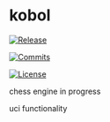 # kobol

[![Release][release-badge]][release-link]
  
[![Commits][commits-badge]][commits-link]

[![License][license-badge]][license-link]

chess engine
in progress

uci functionality

[release-badge]:https://img.shields.io/github/v/release/maxivolkov/kobol?&label=official%20release
[release-link]:https://github.com/maxivolkov/kobol/releases/latest
[commits-badge]:https://img.shields.io/github/commits-since/maxivolkov/kobol/latest?
[commits-link]:https://github.com/maxivolkov/kobol/commits/main
[license-badge]:https://img.shields.io/github/license/maxivolkov/kobol?&label=license&color=blue
[license-link]:https://github.com/maxivolkov/kobol/blob/main/LICENSE
